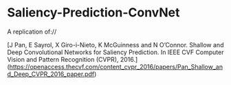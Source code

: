# Saliency-Prediction-ConvNet

A replication of://

[J Pan, E Sayrol, X Giro-i-Nieto, K McGuinness and N O’Connor. Shallow and Deep Convolutional Networks for Saliency Prediction. In IEEE CVF Computer Vision and Pattern Recognition (CVPR), 2016.] (https://openaccess.thecvf.com/content_cvpr_2016/papers/Pan_Shallow_and_Deep_CVPR_2016_paper.pdf)
